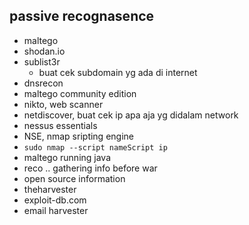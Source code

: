 ## passive recognasence
- maltego
- shodan.io
- sublist3r
    - buat cek subdomain yg ada di internet
- dnsrecon
- maltego community edition
- nikto, web scanner
- netdiscover, buat cek ip apa aja yg didalam network
- nessus essentials
- NSE, nmap sripting engine
- ```sudo nmap --script nameScript ip```
- maltego running java
- reco .. gathering info before war
- open source information
- theharvester
- exploit-db.com
- email harvester


